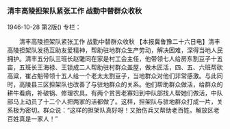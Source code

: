 ### 清丰高陵担架队紧张工作  战勤中替群众收秋

1946-10-28
第2版()
专栏：

　　清丰高陵担架队紧张工作
    战勤中替群众收秋
    【本报冀鲁豫二十六日电】清丰高陵担架队发扬互助友爱精神，帮助驻地群众生产劳动，解决困难，深得当地人民拥护。清丰五分队三班长赵氅同在家是村工会主任，他带领七人给房东割豆子十五亩，五班长王海禄、王锁成二人帮助驻村群众盖屋，做木匠活，四、五、六班帮砍高粱，崔占魁带领十五人给一个老太太割豆子，当地群众对他们非常感激。与此同时，高陵县三区担架队也改善了与驻地群众的关系。他们帮助群众做活，给群众的耕牛看病，补破锅、修理农具。有两个贫苦老寡妇到中队部找人帮她们做活，中队部马上动员了十二个人把两家的活都做了。这样，担架队与驻地群众打成一片，关系极为密切。群众说：“这样的担架队真好呀！又抬伤兵又帮助老百姓。解放区老百姓真是一家人！”
